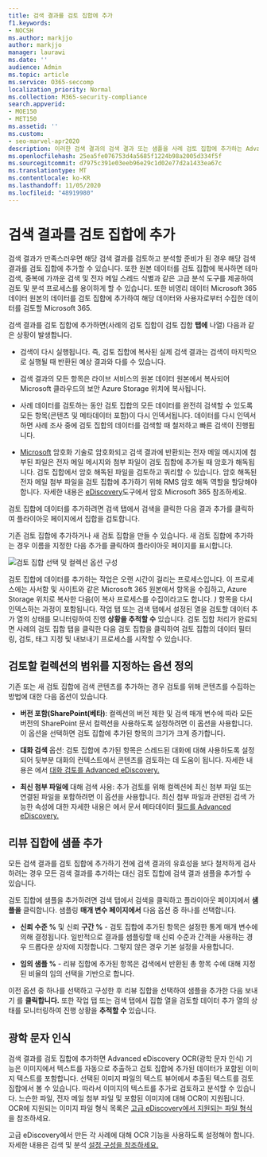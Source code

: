 ```yaml
---
title: 검색 결과를 검토 집합에 추가
f1.keywords:
- NOCSH
ms.author: markjjo
author: markjjo
manager: laurawi
ms.date: ''
audience: Admin
ms.topic: article
ms.service: O365-seccomp
localization_priority: Normal
ms.collection: M365-security-compliance
search.appverid:
- MOE150
- MET150
ms.assetid: ''
ms.custom:
- seo-marvel-apr2020
description: 이러한 검색 결과의 검색 결과 또는 샘플을 사례 검토 집합에 추가하는 Advanced eDiscovery 방법을 학습합니다.
ms.openlocfilehash: 25ea5fe076753d4a5685f1224b98a2005d334f5f
ms.sourcegitcommit: d7975c391e03eeb96e29c1d02e77d2a1433ea67c
ms.translationtype: MT
ms.contentlocale: ko-KR
ms.lasthandoff: 11/05/2020
ms.locfileid: "48919980"
---
```

# <a name="add-search-results-to-a-review-set"></a>검색 결과를 검토 집합에 추가

검색 결과가 만족스러우면 해당 검색 결과를 검토하고 분석할 준비가 된 경우 해당 검색 결과를 검토 집합에 추가할 수 있습니다. 또한 원본 데이터를 검토 집합에 복사하면 테마 검색, 중복에 가까운 검색 및 전자 메일 스레드 식별과 같은 고급 분석 도구를 제공하여 검토 및 분석 프로세스를 용이하게 할 수 있습니다. 또한 비영리 데이터 Microsoft 365 데이터 원본의 데이터를 검토 집합에 추가하여 해당 데이터와 사용자로부터 수집한 데이터를 검토할 Microsoft 365.

검색 결과를 검토 집합에 추가하면(사례의 검토 집합이 검토 집합 **탭에** 나열) 다음과 같은 상황이 발생합니다.

- 검색이 다시 실행됩니다. 즉, 검토 집합에 복사된 실제 검색 결과는 검색이 마지막으로 실행될 때 반환된 예상 결과와 다를 수 있습니다.

- 검색 결과의 모든 항목은 라이브 서비스의 원본 데이터 원본에서 복사되어 Microsoft 클라우드의 보안 Azure Storage 위치에 복사됩니다.

- 사례 데이터를 검토하는 동안 검토 집합의 모든 데이터를 완전히 검색할 수 있도록 모든 항목(콘텐츠 및 메타데이터 포함)이 다시 인덱서됩니다. 데이터를 다시 인덱서하면 사례 조사 중에 검토 집합의 데이터를 검색할 때 철저하고 빠른 검색이 진행됩니다.

- [Microsoft](encryption.md) 암호화 기술로 암호화되고 검색 결과에 반환되는 전자 메일 메시지에 첨부된 파일은 전자 메일 메시지와 첨부 파일이 검토 집합에 추가될 때 암호가 해독됩니다. 검토 집합에서 암호 해독된 파일을 검토하고 쿼리할 수 있습니다. 암호 해독된 전자 메일 첨부 파일을 검토 집합에 추가하기 위해 RMS 암호 해독 역할을 할당해야 합니다. 자세한 내용은 [eDiscovery](ediscovery-decryption.md)도구에서 암호 Microsoft 365 참조하세요.

검토 집합에 데이터를 추가하려면 검색 탭에서 검색을 클릭한  다음 결과 추가를 클릭하여 플라이아웃 페이지에서 집합을 검토합니다. 

기존 검토 집합에 추가하거나 새 검토 집합을 만들 수 있습니다.  새 검토 집합에 추가하는 경우 이름을  지정한 다음 추가를 클릭하여 플라이아웃 페이지를 표시합니다.

![검토 집합 선택 및 컬렉션 옵션 구성](../media/AeD_AddToReviewSet.png)

검토 집합에 데이터를 추가하는 작업은 오랜 시간이 걸리는 프로세스입니다. 이 프로세스에는 사서함 및 사이트와 같은 Microsoft 365 원본에서 항목을 수집하고, Azure Storage 위치로 복사한 다음(이 복사 프로세스를 수집이라고도 합니다. *)* 항목을 다시 인덱스하는 과정이 포함됩니다. 작업 탭 또는 검색  탭에서 설정된  열을 검토할 데이터 추가 열의 상태를 모니터링하여 진행 **상황을 추적할 수** 있습니다. 검토 집합 처리가 완료되면 사례의  검토 집합 탭을 클릭한 다음 검토 집합을 클릭하여 검토 집합의 데이터 필터링, 검토, 태그 지정 및 내보내기 프로세스를 시작할 수 있습니다.

## <a name="define-options-to-scope-your-collection-for-review"></a>검토할 컬렉션의 범위를 지정하는 옵션 정의

기존 또는 새 검토 집합에 검색 콘텐츠를 추가하는 경우 검토를 위해 콘텐츠를 수집하는 방법에 대한 다음 옵션이 있습니다.

- **버전 포함(SharePoint(베타)**: 컬렉션의 버전 제한 및 검색 매개 변수에 따라 모든 버전의 SharePoint 문서 컬렉션을 사용하도록 설정하려면 이 옵션을 사용합니다. 이 옵션을 선택하면 검토 집합에 추가된 항목의 크기가 크게 증가합니다.

- **대화 검색** 옵션: 검토 집합에 추가된 항목은 스레드된 대화에 대해 사용하도록 설정되어 뒷부분 대화의 컨텍스트에서 콘텐츠를 검토하는 데 도움이 됩니다. 자세한 내용은 에서 [대화 검토를 Advanced eDiscovery.](conversation-review-sets.md)

- **최신 첨부 파일에** 대해 검색 사용: 추가 검토를 위해 컬렉션에 최신 첨부 파일 또는 연결된 파일을 포함하려면 이 옵션을 사용합니다. 최신 첨부 파일과 관련된 검색 가능한 속성에 대한 자세한 내용은 에서 문서 메타데이터 [필드를 Advanced eDiscovery.](document-metadata-fields-in-Advanced-eDiscovery.md)

## <a name="add-a-sample-to-a-review-set"></a>리뷰 집합에 샘플 추가

모든 검색 결과를 검토 집합에 추가하기 전에 검색 결과의 유효성을 보다 철저하게 검사하려는 경우 모든 검색 결과를 추가하는 대신 검토 집합에 검색 결과 샘플을 추가할 수 있습니다.

검토 집합에 샘플을 추가하려면 검색 탭에서 검색을 클릭하고 플라이아웃 페이지에서 **샘플을** 클릭합니다.  샘플링 **매개 변수 페이지에서** 다음 옵션 중 하나를 선택합니다.

- **신뢰 수준 %** 및 신뢰 **구간 %** - 검토 집합에 추가된 항목은 설정한 통계 매개 변수에 의해 결정됩니다. 일반적으로 결과를 샘플링할 때 신뢰 수준과 간격을 사용하는 경우 드롭다운 상자에 지정합니다. 그렇지 않은 경우 기본 설정을 사용합니다.

- **임의 샘플 %** - 리뷰 집합에 추가된 항목은 검색에서 반환된 총 항목 수에 대해 지정된 비율의 임의 선택을 기반으로 합니다.

이전 옵션 중 하나를 선택하고 구성한 후 리뷰 집합을 선택하여 샘플을 추가한 다음 보내기 를 **클릭합니다.** 또한 작업 탭 또는 검색  탭에서 집합  열을 검토할 데이터 추가 열의 상태를 모니터링하여 진행 상황을 **추적할 수** 있습니다.

## <a name="optical-character-recognition"></a>광학 문자 인식

검색 결과를 검토 집합에 추가하면 Advanced eDiscovery OCR(광학 문자 인식) 기능은 이미지에서 텍스트를 자동으로 추출하고 검토 집합에 추가된 데이터가 포함된 이미지 텍스트를 포함합니다. 선택된 이미지 파일의 텍스트 뷰어에서 추출된 텍스트를 검토 집합에서 볼 수 있습니다. 따라서 이미지의 텍스트를 추가로 검토하고 분석할 수 있습니다. 느슨한 파일, 전자 메일 첨부 파일 및 포함된 이미지에 대해 OCR이 지원됩니다. OCR에 지원되는 이미지 파일 형식 목록은 [고급 eDiscovery에서 지원되는 파일 형식](supported-filetypes-ediscovery20.md#image)을 참조하세요.

고급 eDiscovery에서 만든 각 사례에 대해 OCR 기능을 사용하도록 설정해야 합니다. 자세한 내용은 검색 및 분석 [설정 구성을 참조하세요.](configure-search-and-analytics-settings-in-advanced-ediscovery.md#optical-character-recognition-ocr)
